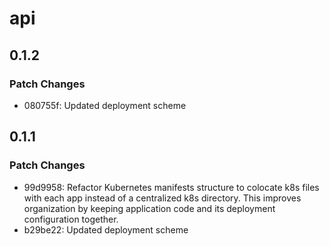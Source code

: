 # api

## 0.1.2

### Patch Changes

- 080755f: Updated deployment scheme

## 0.1.1

### Patch Changes

- 99d9958: Refactor Kubernetes manifests structure to colocate k8s files with each app instead of a centralized k8s directory. This improves organization by keeping application code and its deployment configuration together.
- b29be22: Updated deployment scheme
